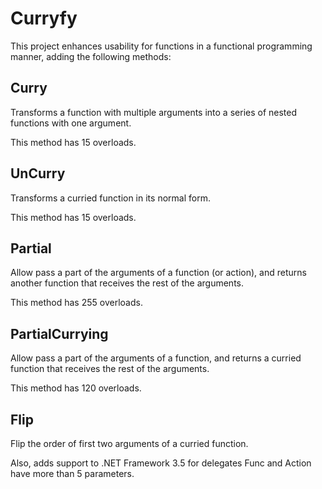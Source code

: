# Curryfy

This project enhances usability for functions in a functional programming manner, adding the following methods: 

## Curry

Transforms a function with multiple arguments into a series of nested functions with one argument. 

This method has 15 overloads.

## UnCurry

Transforms a curried function in its normal form. 

This method has 15 overloads.

## Partial

Allow pass a part of the arguments of a function (or action), and returns another function that receives the rest of the arguments.  

This method has 255 overloads.

## PartialCurrying

Allow pass a part of the arguments of a function, and returns a curried function that receives the rest of the arguments.  

This method has 120 overloads.

## Flip

Flip the order of first two arguments of a curried function.

Also, adds support to .NET Framework 3.5 for delegates Func and Action have more than 5 parameters.
